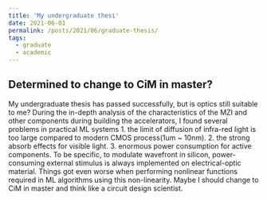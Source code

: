 ```yaml
---
title: 'My undergraduate thesi'
date: 2021-06-01
permalink: /posts/2021/06/graduate-thesis/
tags:
  - graduate
  - academic
---
```


Determined to change to CiM in master?
------

My undergraduate thesis has passed successfully, but is optics still suitable to me? During the in-depth analysis of the characteristics of the MZI and other components during building the accelerators, I found several problems in practical ML systems 1. the limit of diffusion of infra-red light is too large compared to modern CMOS process(1um ~ 10nm). 2. the strong absorb effects for visible light. 3. enormous power consumption for active components. To be specific, to modulate wavefront in silicon, power-consuming external stimulus is always implemented on electrical-optic material. Things got even worse when performing nonlinear functions required in ML algorithms using this non-linearity. Maybe I should change to CiM in master and think like a circuit design scientist.
